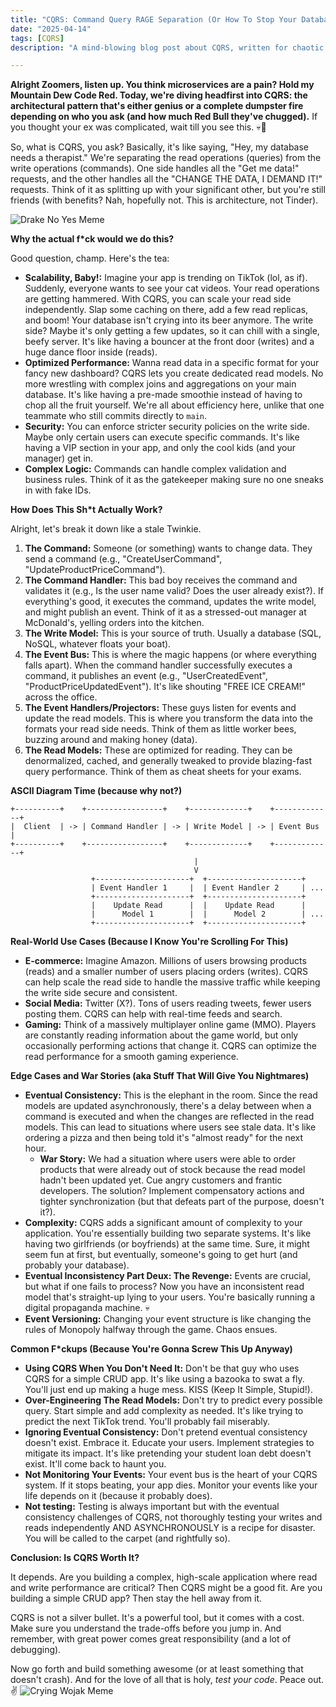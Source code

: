 ```yaml
---
title: "CQRS: Command Query RAGE Separation (Or How To Stop Your Database From Crying)"
date: "2025-04-14"
tags: [CQRS]
description: "A mind-blowing blog post about CQRS, written for chaotic Gen Z engineers who can't even."

---
```


**Alright Zoomers, listen up. You think microservices are a pain? Hold my Mountain Dew Code Red. Today, we're diving headfirst into CQRS: the architectural pattern that's either genius or a complete dumpster fire depending on who you ask (and how much Red Bull they've chugged).** If you thought your ex was complicated, wait till you see this. 💀🙏

So, what is CQRS, you ask? Basically, it's like saying, "Hey, my database needs a therapist." We're separating the read operations (queries) from the write operations (commands). One side handles all the "Get me data!" requests, and the other handles all the "CHANGE THE DATA, I DEMAND IT!" requests. Think of it as splitting up with your significant other, but you're still friends (with benefits? Nah, hopefully not. This is architecture, not Tinder).

![Drake No Yes Meme](https://i.imgflip.com/30b5in.jpg)

**Why the actual f\*ck would we do this?**

Good question, champ. Here's the tea:

*   **Scalability, Baby!:** Imagine your app is trending on TikTok (lol, as if). Suddenly, everyone wants to see your cat videos. Your read operations are getting hammered. With CQRS, you can scale your read side independently. Slap some caching on there, add a few read replicas, and boom! Your database isn't crying into its beer anymore. The write side? Maybe it's only getting a few updates, so it can chill with a single, beefy server. It's like having a bouncer at the front door (writes) and a huge dance floor inside (reads).
*   **Optimized Performance:** Wanna read data in a specific format for your fancy new dashboard? CQRS lets you create dedicated read models. No more wrestling with complex joins and aggregations on your main database. It's like having a pre-made smoothie instead of having to chop all the fruit yourself. We're all about efficiency here, unlike that one teammate who still commits directly to `main`.
*   **Security:** You can enforce stricter security policies on the write side. Maybe only certain users can execute specific commands. It's like having a VIP section in your app, and only the cool kids (and your manager) get in.
*   **Complex Logic:** Commands can handle complex validation and business rules. Think of it as the gatekeeper making sure no one sneaks in with fake IDs.

**How Does This Sh\*t Actually Work?**

Alright, let's break it down like a stale Twinkie.

1.  **The Command:** Someone (or something) wants to change data. They send a command (e.g., "CreateUserCommand", "UpdateProductPriceCommand").
2.  **The Command Handler:** This bad boy receives the command and validates it (e.g., Is the user name valid? Does the user already exist?). If everything's good, it executes the command, updates the write model, and might publish an event. Think of it as a stressed-out manager at McDonald's, yelling orders into the kitchen.
3.  **The Write Model:** This is your source of truth. Usually a database (SQL, NoSQL, whatever floats your boat).
4.  **The Event Bus:** This is where the magic happens (or where everything falls apart). When the command handler successfully executes a command, it publishes an event (e.g., "UserCreatedEvent", "ProductPriceUpdatedEvent"). It's like shouting "FREE ICE CREAM!" across the office.
5.  **The Event Handlers/Projectors:** These guys listen for events and update the read models. This is where you transform the data into the formats your read side needs. Think of them as little worker bees, buzzing around and making honey (data).
6.  **The Read Models:** These are optimized for reading. They can be denormalized, cached, and generally tweaked to provide blazing-fast query performance. Think of them as cheat sheets for your exams.

**ASCII Diagram Time (because why not?)**

```
+----------+    +-----------------+    +-------------+    +-------------+
|  Client  | -> | Command Handler | -> | Write Model | -> | Event Bus   |
+----------+    +-----------------+    +-------------+    +-------------+
                                         |
                                         V
                  +---------------------+  +---------------------+
                  | Event Handler 1     |  | Event Handler 2     | ...
                  +---------------------+  +---------------------+
                  |    Update Read      |  |    Update Read      |
                  |      Model 1        |  |      Model 2        | ...
                  +---------------------+  +---------------------+

```

**Real-World Use Cases (Because I Know You're Scrolling For This)**

*   **E-commerce:** Imagine Amazon. Millions of users browsing products (reads) and a smaller number of users placing orders (writes). CQRS can help scale the read side to handle the massive traffic while keeping the write side secure and consistent.
*   **Social Media:** Twitter (X?). Tons of users reading tweets, fewer users posting them. CQRS can help with real-time feeds and search.
*   **Gaming:** Think of a massively multiplayer online game (MMO). Players are constantly reading information about the game world, but only occasionally performing actions that change it. CQRS can optimize the read performance for a smooth gaming experience.

**Edge Cases and War Stories (aka Stuff That Will Give You Nightmares)**

*   **Eventual Consistency:** This is the elephant in the room. Since the read models are updated asynchronously, there's a delay between when a command is executed and when the changes are reflected in the read models. This can lead to situations where users see stale data. It's like ordering a pizza and then being told it's "almost ready" for the next hour.
    *   **War Story:** We had a situation where users were able to order products that were already out of stock because the read model hadn't been updated yet. Cue angry customers and frantic developers. The solution? Implement compensatory actions and tighter synchronization (but that defeats part of the purpose, doesn't it?).
*   **Complexity:** CQRS adds a significant amount of complexity to your application. You're essentially building two separate systems. It's like having two girlfriends (or boyfriends) at the same time. Sure, it might seem fun at first, but eventually, someone's going to get hurt (and probably your database).
*   **Eventual Inconsistency Part Deux: The Revenge:** Events are crucial, but what if one fails to process? Now you have an inconsistent read model that's straight-up lying to your users. You're basically running a digital propaganda machine. 💀
*   **Event Versioning:** Changing your event structure is like changing the rules of Monopoly halfway through the game. Chaos ensues.

**Common F\*ckups (Because You're Gonna Screw This Up Anyway)**

*   **Using CQRS When You Don't Need It:** Don't be that guy who uses CQRS for a simple CRUD app. It's like using a bazooka to swat a fly. You'll just end up making a huge mess. KISS (Keep It Simple, Stupid!).
*   **Over-Engineering The Read Models:** Don't try to predict every possible query. Start simple and add complexity as needed. It's like trying to predict the next TikTok trend. You'll probably fail miserably.
*   **Ignoring Eventual Consistency:** Don't pretend eventual consistency doesn't exist. Embrace it. Educate your users. Implement strategies to mitigate its impact. It's like pretending your student loan debt doesn't exist. It'll come back to haunt you.
*   **Not Monitoring Your Events:** Your event bus is the heart of your CQRS system. If it stops beating, your app dies. Monitor your events like your life depends on it (because it probably does).
*   **Not testing:** Testing is always important but with the eventual consistency challenges of CQRS, not thoroughly testing your writes and reads independently AND ASYNCHRONOUSLY is a recipe for disaster. You will be called to the carpet (and rightfully so).

**Conclusion: Is CQRS Worth It?**

It depends. Are you building a complex, high-scale application where read and write performance are critical? Then CQRS might be a good fit. Are you building a simple CRUD app? Then stay the hell away from it.

CQRS is not a silver bullet. It's a powerful tool, but it comes with a cost. Make sure you understand the trade-offs before you jump in. And remember, with great power comes great responsibility (and a lot of debugging).

Now go forth and build something awesome (or at least something that doesn't crash). And for the love of all that is holy, *test your code*. Peace out. ✌️
![Crying Wojak Meme](https://i.kym-cdn.com/photos/images/newsfeed/001/837/560/91d.jpg)
